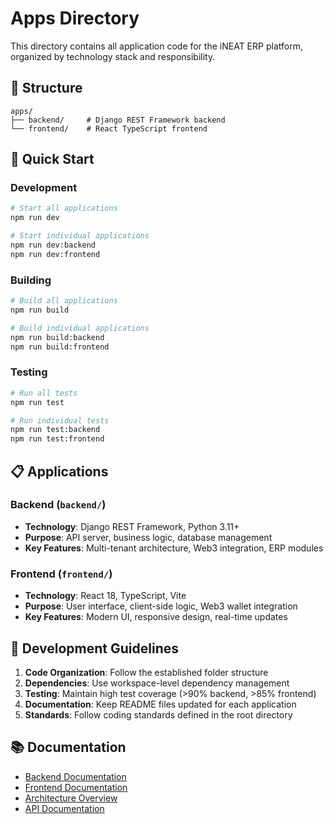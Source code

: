 # Apps Directory

This directory contains all application code for the iNEAT ERP platform, organized by technology stack and responsibility.

## 📁 Structure

```
apps/
├── backend/     # Django REST Framework backend
└── frontend/    # React TypeScript frontend
```

## 🚀 Quick Start

### Development
```bash
# Start all applications
npm run dev

# Start individual applications
npm run dev:backend
npm run dev:frontend
```

### Building
```bash
# Build all applications
npm run build

# Build individual applications
npm run build:backend
npm run build:frontend
```

### Testing
```bash
# Run all tests
npm run test

# Run individual tests
npm run test:backend
npm run test:frontend
```

## 📋 Applications

### Backend (`backend/`)
- **Technology**: Django REST Framework, Python 3.11+
- **Purpose**: API server, business logic, database management
- **Key Features**: Multi-tenant architecture, Web3 integration, ERP modules

### Frontend (`frontend/`)
- **Technology**: React 18, TypeScript, Vite
- **Purpose**: User interface, client-side logic, Web3 wallet integration
- **Key Features**: Modern UI, responsive design, real-time updates

## 🔧 Development Guidelines

1. **Code Organization**: Follow the established folder structure
2. **Dependencies**: Use workspace-level dependency management
3. **Testing**: Maintain high test coverage (>90% backend, >85% frontend)
4. **Documentation**: Keep README files updated for each application
5. **Standards**: Follow coding standards defined in the root directory

## 📚 Documentation

- [Backend Documentation](backend/README.md)
- [Frontend Documentation](frontend/README.md)
- [Architecture Overview](../../docs/architecture/overview.md)
- [API Documentation](../../docs/api/backend/)
